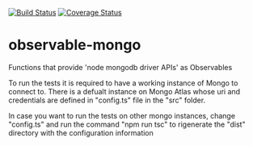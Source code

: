[![Build Status](https://travis-ci.org/EnricoPicci/observable-mongo.svg?branch=master)](https://travis-ci.org/EnricoPicci/observable-mongo)
[![Coverage Status](https://coveralls.io/repos/github/EnricoPicci/observable-mongo/badge.svg?branch=master)](https://coveralls.io/github/EnricoPicci/observable-mongo?branch=master)

# observable-mongo
Functions that provide 'node mongodb driver APIs' as Observables

To run the tests it is required to have a working instance of Mongo to connect to.
There is a defualt instance on Mongo Atlas whose uri and credentials are defined in "config.ts" file in the "src" folder.

In case you want to run the tests on other mongo instances, change "config.ts" and run the command "npm run tsc" to rigenerate the "dist" directory with the configuration information
